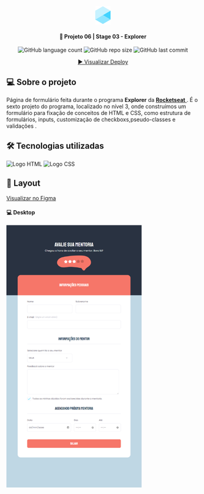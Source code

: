 <div align="center">
  <img alt="Logo Explorer" title="Explorer" src="./assets/readme/Logo1.png">
</div>
	
<h4 align="center"> 
	🚀 Projeto 06 | Stage 03 - Explorer
</h4>

<div align="center">
  <img alt="GitHub language count" src="https://img.shields.io/github/languages/count/LauriRodrigues/Form-Avalie-sua-mentoria?style=plastic">

  <img alt="GitHub repo size" src="https://img.shields.io/github/repo-size/LauriRodrigues/Form-Avalie-sua-mentoria?style=plastic">
  
  <img alt="GitHub last commit" src="https://img.shields.io/github/last-commit/LauriRodrigues/Form-Avalie-sua-mentoria?color=1280bf&style=plastic">
  
  <a href="https://laurirodrigues.github.io/Form-Avalie-sua-mentoria/"> ▶️ Visualizar Deploy </a>
</div>

<h2 align=left> 💻 Sobre o projeto </h3>
<p> Página de formulário feita durante o programa <strong>Explorer</strong> da <a href="https://www.rocketseat.com.br/"> <strong>Rocketseat</strong> </a>. É o sexto projeto do programa, localizado no nível 3, onde construímos um formulário para fixação de conceitos de HTML e CSS, como estrutura de formulários, inputs, customização de checkboxs,pseudo-classes e validações .<p>
  
<h2 align=left> 🛠 Tecnologias utilizadas </h3>

<div align=left>
  <img alt="Logo HTML" src="https://img.shields.io/badge/HTML5-E34F26?style=for-the-badge&logo=html5&logoColor=white">
  <img alt="Logo CSS" src="https://img.shields.io/badge/CSS-239120?&style=for-the-badge&logo=css3&logoColor=white">
</div>

<h2 align=left> 🎨 Layout </h2>
<a href="https://www.figma.com/file/smMdUvT85x9A1b8jtYYih5/Stage-03---Formul%C3%A1rio-avan%C3%A7ado-(Copy)?node-id=10%3A17"> Visualizar no Figma </a>

<h4>💻 Desktop </h4>

<img alt="Versão Desktop" title="Desktop" src="./assets/readme/Desktop.png" width="70%">
